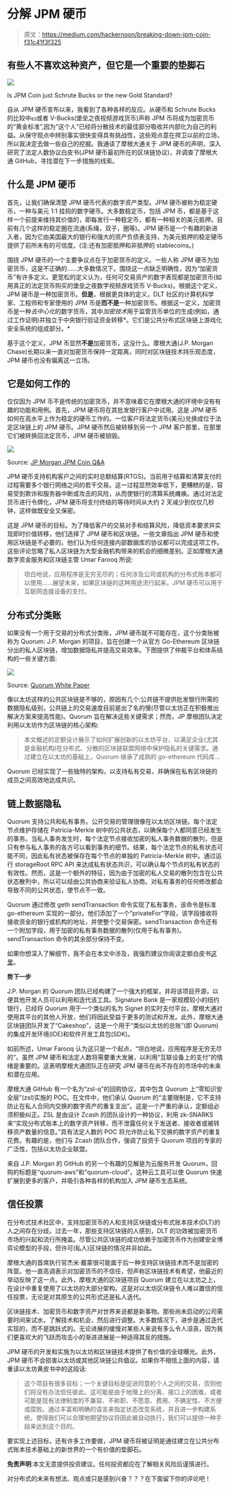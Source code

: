 # 分解 JPM 硬币

> 原文：<https://medium.com/hackernoon/breaking-down-jpm-coin-f31c41f3f325>

## 有些人不喜欢这种资产，但它是一个重要的垫脚石

![](img/abe09db7ae424c95b9d546e4f007a839.png)

Is JPM Coin just Schrute Bucks or the new Gold Standard?

自从 JPM 硬币宣布以来，我看到了各种各样的反应。从硬币和 Schrute Bucks 的比较中💵或者 V-Bucks(堡垒之夜视频游戏货币)声称 JPM 币将成为加密货币的“黄金标准”,因为“这个人”已经将分散技术的最佳部分吸收并内部化为自己的利益。从保守观点中辨别事实很快变得具有挑战性，这些观点意在捍卫以前的立场，所以我决定去做一些自己的挖掘。我通读了摩根大通关于 JPM 硬币的声明，深入研究了法定人数协议白皮书(JPM 硬币最初所在的区块链协议)，并调查了摩根大通 GitHub，寻找潜在下一步措施的线索。

## 什么是 JPM 硬币

首先，让我们确保清楚 JPM 硬币代表的数字资产类型。JPM 硬币被称为稳定硬币，一种与美元 1:1 挂钩的数字硬币。大多数稳定币，包括 JPM 币，都是基于这样一个前提来维持其价值的，即每发行一种稳定币，都有一种相关的美元抵押。目前有几个这样的稳定圈在流通(系绳，双子，圈等)。JPM 硬币是一个有趣的新进入者，因为它由美国最大的银行和强大的资产负债表支持，为美元抵押的稳定硬币提供了前所未有的可信度。(注:还有加密抵押和非抵押的 stablecoins。)

围绕 JPM 硬币的一个主要争议点在于加密货币的定义。一些人称 JPM 硬币为加密货币，这是不正确的……大多数情况下。围绕这一点缺乏明确性，因为“加密货币”有许多定义。更宽松的定义认为，任何可交易资产的数字表现都是加密货币(如用真正的法定货币购买的堡垒之夜数字视频游戏货币 V-Bucks)。根据这个定义，JPM 硬币是一种加密货币。**但是**，根据更具体的定义，DLT 社区的计算机科学家、工程师和专家使用的 JPM 币是**而不是**一种加密货币。根据这一定义，加密货币是一种*去中心化*的数字货币，其中*加密技术*用于监管货币单位的生成(例如，通过工作证明)并独立于中央银行验证资金转移*。它们是公共分布式区块链上游戏化安全系统的组成部分。*

基于这个定义，JPM 币显然**不是**加密货币，这没什么。摩根大通(J.P. Morgan Chase)长期以来一直对加密货币保持一定距离，同时对区块链技术持乐观态度，JPM 硬币也没有偏离这一立场。

## 它是如何工作的

仅仅因为 JPM 币不是传统的加密货币，并不意味着它在摩根大通的环境中没有有趣的功能和用例。首先，JPM 硬币将在其批发银行客户中试用。这是 JPM 硬币如何在高水平上作为稳定的硬币工作的。一位客户将法定货币(美元)兑换成位于法定区块链上的 JPM 硬币。JPM 硬币然后被转移到另一个 JPM 客户那里，在那里它们被转换回法定货币，JPM 硬币被销毁。

![](img/8dbc6bdabcdba667b80d375e55023785.png)

Source: [JP Morgan JPM Coin Q&A](https://www.jpmorgan.com/global/news/digital-coin-payments)

JPM 硬币支持机构客户之间的实时总额结算(RTGS)。当前用于结算和清算支付的过程需要多个银行网络之间的若干交易。这一过程显然效率低下，更糟糕的是，容易受到欺诈和服务器中断或攻击的风险，从而使银行的清算系统瘫痪。通过对法定货币进行令牌化，JPM 硬币将支付终结的等待时间从大约 2 天减少到仅仅几秒钟，这样做既安全又保密。

这是 JPM 硬币的目标。为了降低客户的交易对手和结算风险，降低资本要求并实现即时价值转移，他们选择了 JPM 硬币和区块链。一些文章指出 JPM 硬币和使用区块链是不必要的。他们认为任何连接内部数据库的协议都可以完成这项工作。这些评论忽略了私人区块链为大型金融机构带来的机会的细微差别。正如摩根大通数字资金服务和区块链主管 Umar Farooq 所说:

> 坦白地说，应用程序是无穷无尽的；任何涉及公司或机构的分布式账本都可以使用……展望未来，如果区块链的这种用途流行起来，JPM 硬币可以用于互联网连接设备的支付。

## 分布式分类账

如果没有一个用于交易的分布式分类账，JPM 硬币就不可能存在，这个分类账被称为 Quorum: J.P. Morgan 的项目，旨在创建一个从官方 Go-Ethereum 区块链分出的私人区块链，增加数据隐私并提高交易效率。下图提供了仲裁平台和体系结构的一些关键方面:

![](img/410a19030b4c4db8b40cc50d62e6d244.png)

Source: [Quorum White Paper](https://github.com/jpmorganchase/quorum/blob/master/docs/Quorum%20Whitepaper%20v0.2.pdf)

像以太坊这样的公共区块链是不够的，原因有几个:公共链不提供批发银行所需的数据隐私级别，公共链上的交易速度目前是出了名的慢(尽管以太坊正在积极推出解决方案来提高性能)。Quorum 旨在解决这些关键需求；然而，JP 摩根团队决定利用以太坊作为区块链的核心架构:

> 本文概述的定额设计展示了如何扩展创新的以太坊平台，以满足企业(尤其是金融机构)在分布式、分散的区块链联盟网络中保护隐私的关键需求。通过建立在以太坊的基础上，Quorum 继承了成熟的 go-ethereum 代码库…

Quorum 已经实现了一些独特的架构，以支持私有交易，并确保在私有区块链的成员之间高效地达成共识。

## **链上数据隐私**

Quorum 支持公共和私有事务。公开交易的管理很像在以太坊区块链。每个法定节点维护存储在 Patricia-Merkle 树中的公共状态，以确保每个人都同意已经发生的事务。当私人事务发生时，每个法定节点接收加密的私人事务数据的散列，但是只有参与私人事务的各方可以看到事务的细节。结果，每个法定节点的私有状态可能不同，因此私有状态被保存在每个节点的单独的 Patricia-Merkle 树中。通过运行 storageRoot RPC API 来达成私有状态共识，可以确认每个节点的私有状态的有效性。然而，这是一个额外的特征，因为由于加密的私人交易的散列包含在公共状态散列中，所以可以经由公共协商来验证私人协商。对私有事务的任何修改都会导致不同的公共状态，使节点不一致。

Quorum 通过修改 geth sendTransaction 命令实现了私有事务，该命令是标准 go-ethereum 实现的一部分。他们添加了一个“privateFor”字段，该字段接收将接收资金的银行或机构的地址，并使整个交易保密。sendTransaction 命令还有一个附加字段，用于加密的私有事务数据的散列(仅用于私有事务)。sendTransaction 命令的其余部分保持不变。

如果你想深入了解细节，我不会在本文中涉及，我强烈建议你阅读定额白皮书[这里](https://github.com/jpmorganchase/quorum/blob/master/docs/Quorum%20Whitepaper%20v0.2.pdf)。

**势下一步**

J.P. Morgan 的 Quorum 团队已经构建了一个强大的框架，并将该项目开源，以便其他开发人员可以利用和迭代该工具。Signature Bank 是一家规模较小的纽约银行，已经将 Quorum 用于一个类似的名为 Signet 的实时支付平台。摩根大通对使用其平台的其他人开放，他们将因此受益于更多的测试和开发。此外，摩根大通区块链团队开发了“Cakeshop”，这是一个用于“类似以太坊的总账”(即 Quorum)的集成开发环境(IDE)和软件开发工具包(SDK)。

如前所述，Umar Farooq 认为这只是一个起点，“坦白地说，应用程序是无穷无尽的”。虽然 JPM 硬币和法定人数将需要重大发展，以利用“互联设备上的支付”的情绪是重要的。这表明摩根大通团队正在研究 JPM 硬币在尚不存在的市场中的未来和潜在应用。

摩根大通 GitHub 有一个名为“zsl-q”的回购协议，其中包含 Quorum 上“零知识安全层”(zsl)实施的 POC。在文件中，他们承认 Quorum 的“主要限制是，它不支持防止在私人合同内交换的数字资产的重复支出”。这是一个严重的承认，定额组必须积极纠正。ZSL 是由设计 Zcash 的团队设计的一种协议，利用 zk-SNARKS 来“实现分布式账本上的数字资产转移，而不泄露任何关于发送者、接收者或被转移资产数量的信息。”具有法定人数的 POC 将允许防止私下交换的数字资产的重复花费。有趣的是，他们与 Zcash 团队合作，强调了投资于 Quorum 项目的专家的广泛性，包括以太坊企业联盟。

来自 J.P. Morgan 的 GitHub 的另一个有趣的见解是为云服务开发 Quorum，回购的标题是“quorum-aws”和“quorum-cloud”。这种云工具可以使 Quorum 快速扩展到更多的客户，并吸引各种各样的机构加入 JPM 硬币生态系统。

## 信任投票

在分布式技术社区中，支持加密货币的人和支持区块链或分布式账本技术(DLT)的人之间存在分歧。过去一年，那些支持区块链的人感到，DLT 的功效被加密货币市场的兴起和流行所掩盖。尽管公共区块链的成功依赖于加密货币作为创建安全博弈论模型的手段，但许可(私人)区块链的情况并非如此。

摩根大通的首席执行官杰米·戴蒙很可能属于后一种支持区块链技术而不是加密的阵营。他一直高调表示对加密货币的不信任，但声称区块链技术有希望，他最近的举动反映了这一点。此外，摩根大通的区块链项目 Quorum 建立在以太坊之上，在设计中重复使用了以太坊的大部分架构。这是对以太坊区块链令人难以置信的信任投票，无论是对其原生的公共形式还是私人迭代。

区块链技术、加密货币和数字资产对世界来说都是新事物。那些尚未启动的公司需要时间来试水，了解技术和机会，然后进行调整。大多数情况下，进步是通过迭代实现的，而不是跳跃式的。无论进展的缓慢对某些人来说有多么令人沮丧，因为我们更喜欢大的飞跃而攻击小的渐进进展是一种适得其反的措施。

JPM 硬币的开发和实施为以太坊和区块链技术提供了有价值的全球曝光。此外，JPM 硬币不会损害以太坊或其他区块链公共倡议。如果你不相信上面的内容，请重读以太坊黄皮书中的这段话:

> 这个项目有很多目标；一个关键目标是促进同意的个人之间的交易，否则他们将没有办法信任彼此。这可能是由于地理上的分离、接口上的困难，或者可能是现有法律制度的不兼容、不称职、不愿意、费用、不确定性、不方便或腐败。通过丰富和明确的语言来指定状态改变系统，并且进一步构建系统，使得我们可以合理地期望协议将因此被自动执行，我们可以提供一种手段来达到这个目的。

要实现上述目标，还有许多工作要做，JPM 硬币将被证明是通往建立在公共分布式账本技术基础上的新世界的一个有价值的垫脚石。

**免责声明**:本文无意提供投资建议。任何投资都应在了解相关风险后谨慎进行。

对分布式的未来有想法、观点或只是感到兴奋？？？在下面留下你的评论吧！